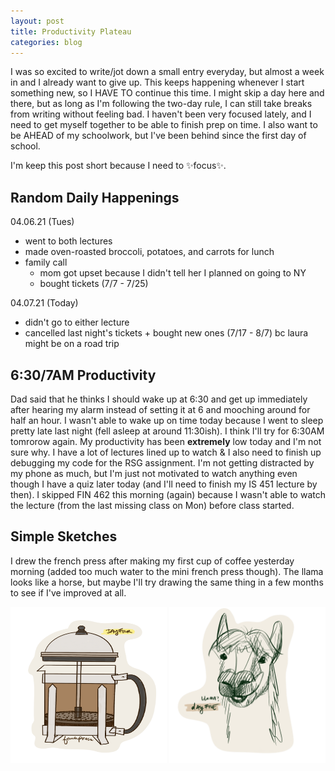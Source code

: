 ```yaml
---
layout: post
title: Productivity Plateau
categories: blog
---
```

I was so excited to write/jot down a small entry everyday, but almost a week in and I already want to give up. This keeps happening whenever I start something new, so I HAVE TO continue this time. I might skip a day here and there, but as long as I'm following the two-day rule, I can still take breaks from writing without feeling bad. I haven't been very focused lately, and I need to get myself together to be able to finish prep on time. I also want to be AHEAD of my schoolwork, but I've been behind since the first day of school.

I'm keep this post short because I need to ✨focus✨.

## Random Daily Happenings
04.06.21 (Tues)
- went to both lectures
- made oven-roasted broccoli, potatoes, and carrots for lunch
- family call
   - mom got upset because I didn't tell her I planned on going to NY 
   - bought tickets (7/7 - 7/25)

04.07.21 (Today)
- didn't go to either lecture
- cancelled last night's tickets + bought new ones (7/17 - 8/7) bc laura might be on a road trip


## 6:30/7AM Productivity
Dad said that he thinks I should wake up at 6:30 and get up immediately after hearing my alarm instead of setting it at 6 and mooching around for half an hour. I wasn't able to wake up on time today because I went to sleep pretty late last night (fell asleep at around 11:30ish). I think I'll try for 6:30AM tomrorow again. My productivity has been **extremely** low today and I'm not sure why. I have a lot of lectures lined up to watch & I also need to finish up debugging my code for the RSG assignment. I'm not getting distracted by my phone as much, but I'm just not motivated to watch anything even though I have a quiz later today (and I'll need to finish my IS 451 lecture by then). I skipped FIN 462 this morning (again) because I wasn't able to watch the lecture (from the last missing class on Mon) before class started.

## Simple Sketches
I drew the french press after making my first cup of coffee yesterday morning (added too much water to the mini french press though). The llama looks like a horse, but maybe I'll try drawing the same thing in a few months to see if I've improved at all.

<img src="/img/FrenchPress.png" alt="sakura" width="250" height="250"/>
<img src="/img/Llama.png" alt="sakura" width="250" height="250"/>
